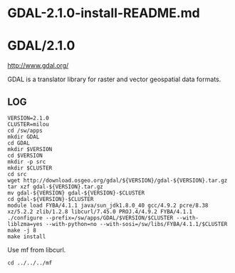 # GDAL-2.1.0-install-README.md

GDAL/2.1.0
==========

<http://www.gdal.org/>

GDAL is a translator library for raster and vector geospatial data formats.


LOG
---

    VERSION=2.1.0
    CLUSTER=milou
    cd /sw/apps
    mkdir GDAL
    cd GDAL
    mkdir $VERSION
    cd $VERSION
    mkdir -p src
    mkdir $CLUSTER
    cd src
    wget http://download.osgeo.org/gdal/${VERSION}/gdal-${VERSION}.tar.gz
    tar xzf gdal-${VERSION}.tar.gz
    mv gdal-${VERSION} gdal-${VERSION}-$CLUSTER
    cd gdal-${VERSION}-$CLUSTER
    module load FYBA/4.1.1 java/sun_jdk1.8.0_40 gcc/4.9.2 pcre/8.38 xz/5.2.2 zlib/1.2.8 libcurl/7.45.0 PROJ.4/4.9.2 FYBA/4.1.1
    ./configure --prefix=/sw/apps/GDAL/$VERSION/$CLUSTER --with-liblzma=yes --with-python=no --with-sosi=/sw/libs/FYBA/4.1.1/$CLUSTER
    make -j 8
    make install

Use mf from libcurl.

    cd ../../../mf

